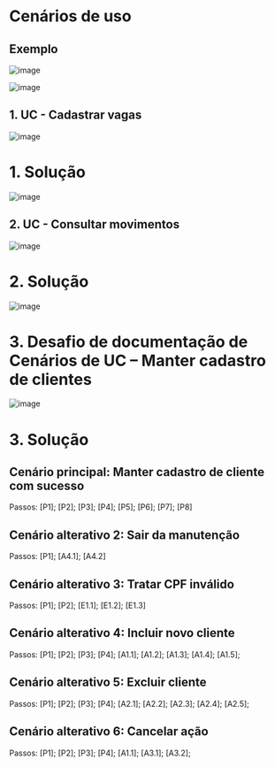 # Cenários de uso

## Exemplo

![image](https://user-images.githubusercontent.com/62342894/188718355-bf4c8cba-66cb-4fd7-a65a-ca183c284c2e.png)

![image](https://user-images.githubusercontent.com/62342894/188718369-bf0a828a-b66d-4d0c-8a97-ee9658261974.png)


## 1. UC - Cadastrar vagas

![image](https://user-images.githubusercontent.com/62342894/188709648-567a0611-4ec1-4039-b791-22beec678542.png)

# 1. Solução

![image](https://user-images.githubusercontent.com/62342894/188709409-2cab317c-2315-490b-a93f-4f16f9f842f3.png)

## 2. UC - Consultar movimentos

![image](https://user-images.githubusercontent.com/62342894/188709739-393e37d4-48c3-49f5-a761-e395cfd6662b.png)

# 2. Solução

![image](https://user-images.githubusercontent.com/62342894/188709804-91ab16a9-96de-4773-9d0d-fb555bb37d97.png)

# 3. Desafio de documentação de Cenários de UC – Manter cadastro de clientes

![image](https://user-images.githubusercontent.com/62342894/188709360-586438e5-6918-45f2-8292-478b72ad6aee.png)

# 3. Solução

## Cenário principal: Manter cadastro de cliente com sucesso

Passos: [P1]; [P2]; [P3]; [P4]; [P5]; [P6]; [P7]; [P8]

## Cenário alterativo 2: Sair da manutenção

Passos: [P1]; [A4.1]; [A4.2]

## Cenário alterativo 3: Tratar CPF inválido

Passos: [P1]; [P2]; [E1.1]; [E1.2]; [E1.3]

## Cenário alterativo 4: Incluir novo cliente

Passos: [P1]; [P2]; [P3]; [P4]; [A1.1]; [A1.2];  [A1.3]; [A1.4]; [A1.5]; 

## Cenário alterativo 5: Excluir cliente

Passos: [P1]; [P2]; [P3]; [P4]; [A2.1]; [A2.2];  [A2.3]; [A2.4]; [A2.5]; 

## Cenário alterativo 6: Cancelar ação

Passos: [P1]; [P2]; [P3]; [P4]; [A1.1]; [A3.1]; [A3.2];



